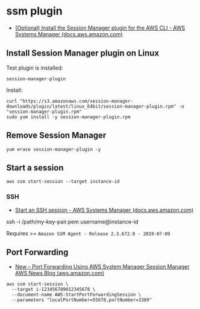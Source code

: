 # ssm plugin

- [(Optional) Install the Session Manager plugin for the AWS CLI - AWS Systems Manager (docs.aws.amazon.com)](https://docs.aws.amazon.com/systems-manager/latest/userguide/session-manager-working-with-install-plugin.html#install-plugin-verify)

## Install Session Manager plugin on Linux

Test plugin is installed:

```shell
session-manager-plugin
```

Install:

```shell
curl "https://s3.amazonaws.com/session-manager-downloads/plugin/latest/linux_64bit/session-manager-plugin.rpm" -o "session-manager-plugin.rpm"
sudo yum install -y session-manager-plugin.rpm
```

## Remove Session Manager

```shell
yum erase session-manager-plugin -y
```

## Start a session

```shell
aws ssm start-session --target instance-id
```


### SSH

- [Start an SSH session - AWS Systems Manager (docs.aws.amazon.com)](https://docs.aws.amazon.com/systems-manager/latest/userguide/session-manager-working-with-install-plugin.html#sessions-start-cli)

ssh -i /path/my-key-pair.pem username@instance-id


Requires >= `Amazon SSM Agent - Release 2.3.672.0 - 2019-07-09`

## Port Forwarding


- [New – Port Forwarding Using AWS System Manager Session Manager  AWS News Blog (aws.amazon.com)](https://aws.amazon.com/blogs/aws/new-port-forwarding-using-aws-system-manager-sessions-manager/)

```console
aws ssm start-session \
  --target i-123456789012345678 \
  --document-name AWS-StartPortForwardingSession \
  --parameters "localPortNumber=55678,portNumber=3389"
```
